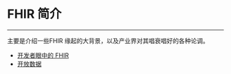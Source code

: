 # FHIR 简介
---

主要是介绍一些FHIR 缘起的大背景，以及产业界对其唱衰唱好的各种论调。

- [开发者眼中的 FHIR](/fhir-in-action/introduction/toreader.md)
- [开放数据](/fhir-in-action/introduction/open-data-is-coming.md)